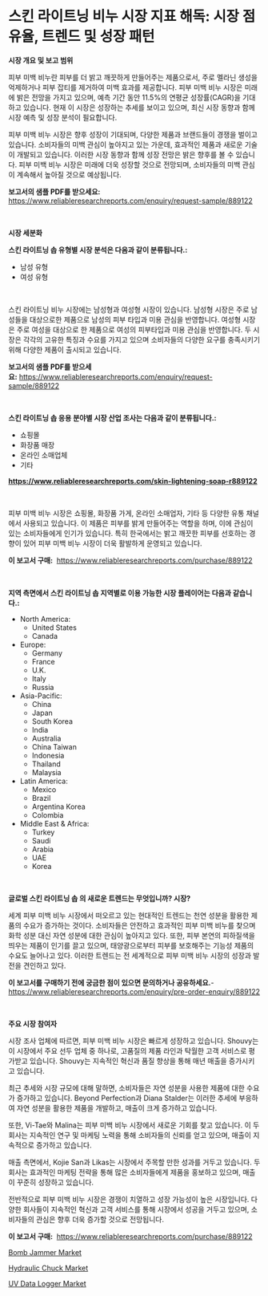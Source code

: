 <p><h1>스킨 라이트닝 비누 시장 지표 해독: 시장 점유율, 트렌드 및 성장 패턴</h1></p><p><strong>시장 개요 및 보고 범위</strong></p>
<p><p>피부 미백 비누란 피부를 더 밝고 깨끗하게 만들어주는 제품으로서, 주로 멜라닌 생성을 억제하거나 피부 잡티를 제거하여 미백 효과를 제공합니다. 피부 미백 비누 시장은 미래에 밝은 전망을 가지고 있으며, 예측 기간 동안 11.5%의 연평균 성장률(CAGR)을 기대하고 있습니다. 현재 이 시장은 성장하는 추세를 보이고 있으며, 최신 시장 동향과 함께 시장 예측 및 성장 분석이 필요합니다. </p><p>피부 미백 비누 시장은 향후 성장이 기대되며, 다양한 제품과 브랜드들이 경쟁을 벌이고 있습니다. 소비자들의 미백 관심이 높아지고 있는 가운데, 효과적인 제품과 새로운 기술이 개발되고 있습니다. 이러한 시장 동향과 함께 성장 전망은 밝은 향후를 볼 수 있습니다. 피부 미백 비누 시장은 미래에 더욱 성장할 것으로 전망되며, 소비자들의 미백 관심이 계속해서 높아질 것으로 예상됩니다.</p></p>
<p><strong>보고서의 샘플 PDF를 받으세요:</strong> <a href="https://www.reliableresearchreports.com/enquiry/request-sample/889122">https://www.reliableresearchreports.com/enquiry/request-sample/889122</a></p>
<p>&nbsp;</p>
<p><strong>시장 세분화</strong></p>
<p><strong>스킨 라이트닝 솝 유형별 시장 분석은 다음과 같이 분류됩니다.:</strong></p>
<p><ul><li>남성 유형</li><li>여성 유형</li></ul></p>
<p>&nbsp;</p>
<p><p>스킨 라이트닝 비누 시장에는 남성형과 여성형 시장이 있습니다. 남성형 시장은 주로 남성들을 대상으로한 제품으로 남성의 피부 타입과 미용 관심을 반영합니다. 여성형 시장은 주로 여성을 대상으로 한 제품으로 여성의 피부타입과 미용 관심을 반영합니다. 두 시장은 각각의 고유한 특징과 수요를 가지고 있으며 소비자들의 다양한 요구를 충족시키기 위해 다양한 제품이 출시되고 있습니다.</p></p>
<p><strong>보고서의 샘플 PDF를 받으세요:</strong>&nbsp;<a href="https://www.reliableresearchreports.com/enquiry/request-sample/889122">https://www.reliableresearchreports.com/enquiry/request-sample/889122</a></p>
<p>&nbsp;</p>
<p><strong> 스킨 라이트닝 솝 응용 분야별 시장 산업 조사는 다음과 같이 분류됩니다.:</strong></p>
<p><ul><li>쇼핑몰</li><li>화장품 매장</li><li>온라인 소매업체</li><li>기타</li></ul></p>
<p><strong><a href="https://www.reliableresearchreports.com/skin-lightening-soap-r889122">https://www.reliableresearchreports.com/skin-lightening-soap-r889122</a></strong></p>
<p>&nbsp;</p>
<p><p>피부 미백 비누 시장은 쇼핑몰, 화장품 가게, 온라인 소매업자, 기타 등 다양한 유통 채널에서 사용되고 있습니다. 이 제품은 피부를 밝게 만들어주는 역할을 하며, 이에 관심이 있는 소비자들에게 인기가 있습니다. 특히 한국에서는 밝고 깨끗한 피부를 선호하는 경향이 있어 피부 미백 비누 시장이 더욱 활발하게 운영되고 있습니다.</p></p>
<p><strong>이 보고서 구매:</strong>&nbsp; <a href="https://www.reliableresearchreports.com/purchase/889122">https://www.reliableresearchreports.com/purchase/889122</a></p>
<p>&nbsp;</p>
<p><strong>지역 측면에서 스킨 라이트닝 솝 지역별로 이용 가능한 시장 플레이어는 다음과 같습니다.:</strong></p>
<p><ul>
    <li>
        North America:
        <ul>
            <li>United States</li>
            <li>Canada</li>
        </ul>
    </li>
    <li>
        Europe:
        <ul>
            <li>Germany</li>
            <li>France</li>
            <li>U.K.</li>
            <li>Italy</li>
            <li>Russia</li>
        </ul>
    </li>
    <li>
        Asia-Pacific:
        <ul>
            <li>China</li>
            <li>Japan</li>
            <li>South Korea</li>
            <li>India</li>
            <li>Australia</li>
            <li>China Taiwan</li>
            <li>Indonesia</li>
            <li>Thailand</li>
            <li>Malaysia</li>
        </ul>
    </li>
    <li>
        Latin America:
        <ul>
            <li>Mexico</li>
            <li>Brazil</li>
            <li>Argentina Korea</li>
            <li>Colombia</li>
        </ul>
    </li>
    <li>
        Middle East & Africa:
        <ul>
            <li>Turkey</li>
            <li>Saudi</li>
            <li>Arabia</li>
            <li>UAE</li>
            <li>Korea</li>
        </ul>
    </li>
    </ul></p>
<p>&nbsp;</p>
<p><strong>글로벌 스킨 라이트닝 솝 의 새로운 트렌드는 무엇입니까? 시장?</strong></p>
<p><p>세계 피부 미백 비누 시장에서 떠오르고 있는 현대적인 트렌드는 천연 성분을 활용한 제품의 수요가 증가하는 것이다. 소비자들은 안전하고 효과적인 피부 미백 비누를 찾으며 화학 성분 대신 자연 성분에 대한 관심이 높아지고 있다. 또한, 피부 본연의 피하질색을 띄우는 제품이 인기를 끌고 있으며, 태양광으로부터 피부를 보호해주는 기능성 제품의 수요도 늘어나고 있다. 이러한 트렌드는 전 세계적으로 피부 미백 비누 시장의 성장과 발전을 견인하고 있다.</p></p>
<p><strong>이 보고서를 구매하기 전에 궁금한 점이 있으면 문의하거나 공유하세요.</strong>- <a href="https://www.reliableresearchreports.com/enquiry/pre-order-enquiry/889122">https://www.reliableresearchreports.com/enquiry/pre-order-enquiry/889122</a></p>
<p>&nbsp;</p>
<p><strong>주요 시장 참여자</strong></p>
<p><p>시장 조사 업체에 따르면, 피부 미백 비누 시장은 빠르게 성장하고 있습니다. Shouvy는 이 시장에서 주요 선두 업체 중 하나로, 고품질의 제품 라인과 탁월한 고객 서비스로 평가받고 있습니다. Shouvy는 지속적인 혁신과 품질 향상을 통해 매년 매출을 증가시키고 있습니다.</p><p>최근 추세와 시장 규모에 대해 말하면, 소비자들은 자연 성분을 사용한 제품에 대한 수요가 증가하고 있습니다. Beyond Perfection과 Diana Stalder는 이러한 추세에 부응하여 자연 성분을 활용한 제품을 개발하고, 매출이 크게 증가하고 있습니다.</p><p>또한, Vi-Tae와 Malina는 피부 미백 비누 시장에서 새로운 기회를 찾고 있습니다. 이 두 회사는 지속적인 연구 및 마케팅 노력을 통해 소비자들의 신뢰를 얻고 있으며, 매출이 지속적으로 증가하고 있습니다.</p><p>매출 측면에서, Kojie San과 Likas는 시장에서 주목할 만한 성과를 거두고 있습니다. 두 회사는 효과적인 마케팅 전략을 통해 많은 소비자들에게 제품을 홍보하고 있으며, 매출이 꾸준히 성장하고 있습니다.</p><p>전반적으로 피부 미백 비누 시장은 경쟁이 치열하고 성장 가능성이 높은 시장입니다. 다양한 회사들이 지속적인 혁신과 고객 서비스를 통해 시장에서 성공을 거두고 있으며, 소비자들의 관심은 향후 더욱 증가할 것으로 전망됩니다.</p></p>
<p><strong>이 보고서 구매:</strong>&nbsp;&nbsp;<a href="https://www.reliableresearchreports.com/purchase/889122">https://www.reliableresearchreports.com/purchase/889122</a></p>
<p><p><a href="https://www.linkedin.com/pulse/bomb-jammer-market-exploring-share-trends-future-growth-aujae?trackingId=%2Bya5eWUhC%2BNRqk1ha%2Fx8qA%3D%3D">Bomb Jammer Market</a></p><p><a href="https://www.linkedin.com/pulse/hydraulic-chuck-market-size-trends-complete-industry-overview-udzte?trackingId=l0p0nX7nMz5Ox21nCuOXZg%3D%3D">Hydraulic Chuck Market</a></p><p><a href="https://github.com/nicholepatriciadoylenwnrjr0/Market-Research-Report-List-2/blob/main/uv-data-logger-market.md">UV Data Logger Market</a></p></p>